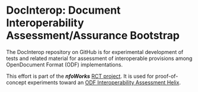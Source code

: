 # DocInterop: Document Interoperability Assessment/Assurance Bootstrap

The DocInterop repository on GitHub is for experimental development of tests and related material for assessment 
of interoperable provisions among OpenDocument Format (ODF) implementations.

This effort is part of the ***nfoWorks*** [RCT project](http://nfoWorks.org/rct).  It is used for proof-of-concept experiments
toward an [ODF Interoperability Assessment Helix](http://nfoworks.org/notes/2015/06/n150601.htm).


